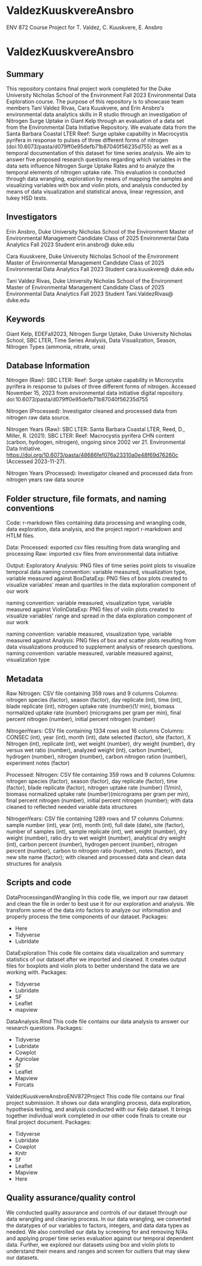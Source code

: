 # ValdezKuuskvereAnsbro
ENV 872 Course Project for T. Valdez, C. Kuuskvere, E. Ansbro
# ValdezKuuskvereAnsbro

## Summary
This repository contains final project work completed for the Duke University Nicholas School of the Environment Fall 2023 Environmental Data Exploration course. The purpose of this repository is to showcase team members Tani Valdez Rivas, Cara Kuuskvere, and Erin Ansbro's environmental data analytics skills in R studio through an investigation of Nitrogen Surge Uptake in Giant Kelp through an evaluation of a data set from the Environmental Data Initiative Repository. We evaluate data from the Santa Barbara Coastal LTER Reef: Surge uptake capability in Macrocystis pyrifera in response to pulses of three different forms of nitrogen (doi:10.6073/pasta/d079ff0e95defb71b87040f56235d755) as well as a temporal documentation of this dataset for time series analysis. We aim to answer five proposed research questions regarding which variables in the data sets influence Nitrogen Surge Uptake Rates and to analyze the temporal elements of nitrogen uptake rate. This evaluation is conducted through data wrangling, exploration by means of mapping the samples and visualizing variables with box and violin plots, and analysis conducted by means of data visualization and statistical anova, linear regression, and tukey HSD tests.  

## Investigators
Erin Ansbro, Duke University Nicholas School of the Environment
Master of Environmental Management Candidate Class of 2025
Environmental Data Analytics Fall 2023 Student 
erin.ansbro@ duke.edu 

Cara Kuuskvere, Duke University Nicholas School of the Environment
Master of Environmental Management Candidate Class of 2025
Environmental Data Analytics Fall 2023 Student 
cara.kuuskvere@ duke.edu 

Tani Valdez Rivas, Duke University Nicholas School of the Environment
Master of Environmental Management Candidate Class of 2025
Environmental Data Analytics Fall 2023 Student 
Tani.ValdezRivas@ duke.edu 


## Keywords

Giant Kelp, EDEFall2023, Nitrogen Surge Uptake, Duke University Nicholas School, SBC LTER, Time Series Analysis, Data Visualization, Season, Nitrogen Types (ammonia, nitrate, urea)

## Database Information


Nitrogen (Raw): SBC LTER: Reef: Surge uptake capability in Microcystis pyrifera in response to pulses of three different forms of nitrogen. Accessed November 15, 2023 from environmental data initiative digital repository. doi:10.6073/pasta/d079ff0e95defb71b87040f56235d755

Nitrogen (Processed): Investigator cleaned and processed data from nitrogen raw data source. 

Nitrogen Years (Raw): SBC LTER: Santa Barbara Coastal LTER, Reed, D., Miller, R. (2021). SBC LTER: Reef: Macrocystis pyrifera CHN content (carbon, hydrogen, nitrogen), ongoing since 2002 ver 21. Environmental Data Initiative. https://doi.org/10.6073/pasta/48686fef076a23310a0e48f69d76260c (Accessed 2023-11-27).

Nitrogen Years (Processed): Investigator cleaned and processed data from nitrogen years raw data source

## Folder structure, file formats, and naming conventions 

Code: r-markdown files containing data processing and wrangling code, data exploration, data analysis, and the project report r-markdown and HTLM files. 

Data:
  Processed: exported csv files resulting from data wrangling and processing 
  Raw: imported csv files from environmental data initiative 
  
Output: 
Exploratory Analysis: PNG files of time series point plots to visualize temporal data naming convention: variable measured, visualization type, variable measured against 
 BoxDataExp: PNG files of box plots created to visualize variables' mean and quartiles in the data exploration component of our work
 
naming convention: variable measured, visualization type, variable measured against 
  ViolinDataExp: PNG files of violin plots created to visualize variables' range and spread in the data exploration component of our work

naming convention: variable measured, visualization type, variable measured against
  Analysis: PNG files of box and scatter plots resulting from data visualizations produced to supplement analysis of research questions.
  naming convention: variable measured, variable measured against, visualization type 


## Metadata

Raw
Nitrogen: CSV file containing 359 rows and 9 columns
Columns: nitrogen species (factor), season (factor), day replicate (int), time (int), blade replicate (int), nitrogen uptake rate (number)(1/ min), biomass normalized uptake rate (number) (micrograms per gram per min), final percent nitrogen (number), initial percent nitrogen (number)

NitrogenYears: CSV file containing 1334 rows and 16 columns
Columns: CONSEC (int), year (int), month (int), date selected (factor), site (factor), X Nitrogen (int), replicate (int), wet weight (number), dry weight (number), dry versus wet ratio (number), analyzed weight (int), carbon (number), hydrogen (number), nitrogen (number), carbon nitrogen ration (number), experiment notes (factor)

Processed: 
Nitrogen: CSV file containing 359 rows and 9 columns 
Columns: nitrogen species (factor), season (factor), day replicate (factor), time (factor), blade replicate (factor), nitrogen uptake rate (number) (1/min), biomass normalized uptake rate (number)(micrograms per gram per min), final percent nitrogen (number), initial percent nitrogen (number); with data cleaned to reflected needed variable data structures


NitrogenYears: CSV file containing 1289 rows and 17 columns
Columns: sample number (int), year (int), month (int), full date (date), site (factor), number of samples (int), sample replicate (int), wet weight (number), dry weight (number), ratio dry to wet weight (number), analytical dry weight (int), carbon percent (number), hydrogen percent (number), nitrogen percent (number), carbon to nitrogen ratio (number), notes (factor), and new site name (factor); with cleaned and processed data and clean data structures for analysis 


## Scripts and code
DataProcessingandWrangling
In this code file, we import our raw dataset and clean the file in order to best use it for our exploration and analysis. We transform some of the data into factors to analyze our information and properly process the time components of our dataset. 
Packages: 
-	Here
-	Tidyverse
-	Lubridate

DataExploration
This code file contains data visualization and summary statistics of our dataset after we imported and cleaned. It creates output files for boxplots and violin plots to better understand the data we are working with. 
Packages: 
-	Tidyverse 
-	Lubridate
-	SF
-	Leaflet
-	mapview

DataAnalysis.Rmd
This code file contains our data analysis to answer our research questions. 
Packages: 
-	Tidyverse
-	Lubridate
-	Cowplot
-	Agricolae
-	Sf
-	Leaflet 
-	Mapview
-	Forcats

ValdezKuuskvereAnsbroENV872Project
This code file contains our final project submission. It shows our data wrangling process, data exploration, hypothesis testing, and analysis conducted with our Kelp dataset. It brings together individual work completed in our other code finals to create our final project document. 
Packages: 
-	Tidyverse 
-	Lubridate
-	Cowplot
-	Knitr
-	Sf
-	Leaflet
-	Mapview
-	Here

## Quality assurance/quality control

We conducted quality assurance and controls of our dataset through our data wrangling and cleaning process. In our data wrangling, we converted the datatypes of our variables to factors, integers, and data data types as needed. We also controlled our data by screening for and removing N/As and applying proper time series evaluation against our temporal dependent data. Further, we explored our datasets using box and violin plots to understand their means and ranges and screen for outliers that may skew our datasets. 
